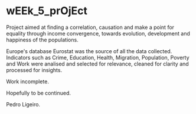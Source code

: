 # wEEk_5_prOjEct

Project aimed at finding a correlation, causation and make a point for equality through income convergence, towards evolution, development and happiness of the populations.

Europe's database Eurostat was the source of all the data collected.
Indicators such as Crime, Education, Health, Migration, Population, Poverty and Work were analised and selected for relevance, cleaned for clarity and processed for insights.

Work incomplete.

Hopefully to be continued.

Pedro Ligeiro.
